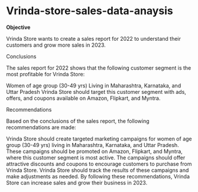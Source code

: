 # Vrinda-store-sales-data-anaysis

**Objective**

Vrinda Store wants to create a sales report for 2022 to understand their customers and grow more sales in 2023.

Conclusions

The sales report for 2022 shows that the following customer segment is the most profitable for Vrinda Store:

Women of age group (30-49 yrs)
Living in Maharashtra, Karnataka, and Uttar Pradesh
Vrinda Store should target this customer segment with ads, offers, and coupons available on Amazon, Flipkart, and Myntra.

Recommendations

Based on the conclusions of the sales report, the following recommendations are made:

Vrinda Store should create targeted marketing campaigns for women of age group (30-49 yrs) living in Maharashtra, Karnataka, and Uttar Pradesh.
These campaigns should be promoted on Amazon, Flipkart, and Myntra, where this customer segment is most active.
The campaigns should offer attractive discounts and coupons to encourage customers to purchase from Vrinda Store.
Vrinda Store should track the results of these campaigns and make adjustments as needed.
By following these recommendations, Vrinda Store can increase sales and grow their business in 2023.
